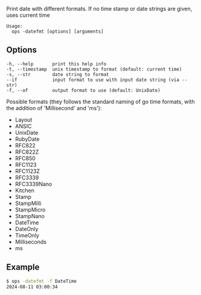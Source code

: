 Print date with different formats. If no time stamp or date strings are given, uses current time

```text
Usage:
  ops -datefmt [options] [arguments]
```

## Options

```
-h, --help		 print this help info
-t, --timestamp	 unix timestamp to format (default: current time)
-s, --str 	  	 date string to format
--if			 input format to use with input date string (via --str)
-f, --of		 output format to use (default: UnixDate)
```

Possible formats (they follows the standard naming of go time formats, with the addition of 'Millisecond' and 'ms'):

- Layout
- ANSIC
- UnixDate
- RubyDate
- RFC822
- RFC822Z
- RFC850
- RFC1123
- RFC1123Z
- RFC3339
- RFC3339Nano
- Kitchen
- Stamp
- StampMilli
- StampMicro
- StampNano
- DateTime
- DateOnly
- TimeOnly
- Milliseconds
- ms

## Example

```bash
$ ops -datefmt -f DateTime
2024-08-11 03:00:34
```
